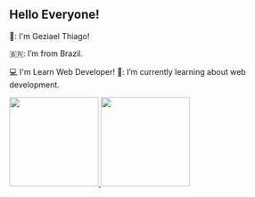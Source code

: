 ## Hello Everyone!
👊: I'm Geziael Thiago!             

🇧🇷: I’m from Brazil.

:computer: I'm Learn Web Developer!  📖: I’m currently learning about web development.

<div>
<a href="https://github.com/GeziaelThiagoPaes ">
<img height="160em" src="https://github-readme-stats.vercel.app/api/top-langs/?username=GeziaelThiagoPaes&layout=compact&langs_count=7&theme=dracula"/>
<img height="160em" src="https://github-readme-stats.vercel.app/api?username=GeziaelThiagoPaes&show_icons=true&theme=dracula&include_all_commits=true&count_private=true"/>
</div>
